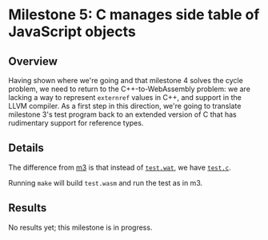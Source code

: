 # Milestone 5: C manages side table of JavaScript objects

## Overview

Having shown where we're going and that milestone 4 solves the cycle
problem, we need to return to the C++-to-WebAssembly problem: we are
lacking a way to represent `externref` values in C++, and support in the
LLVM compiler.  As a first step in this direction, we're going to
translate milestone 3's test program back to an extended version of C
that has rudimentary support for reference types.

## Details

The difference from [m3](../m3) is that instead of
[`test.wat`](../m3/test.wat), we have [`test.c`](./test.c).

Running `make` will build `test.wasm` and run the test as in m3.

## Results

No results yet; this milestone is in progress.
